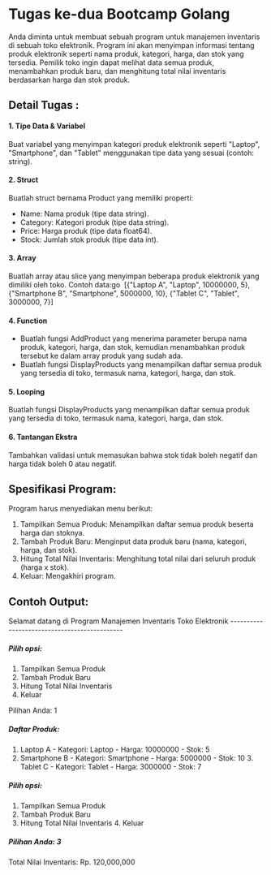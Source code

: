 # Tugas ke-dua Bootcamp Golang
Anda diminta untuk membuat sebuah program untuk manajemen inventaris di sebuah toko elektronik. Program ini akan menyimpan informasi tentang produk elektronik seperti nama produk, kategori, harga, dan stok yang tersedia. Pemilik toko ingin dapat melihat data semua produk, menambahkan produk baru, dan menghitung total nilai inventaris berdasarkan harga dan stok produk.

## Detail Tugas :
#### 1. Tipe Data & Variabel
Buat variabel yang menyimpan kategori produk elektronik seperti "Laptop",
"Smartphone", dan "Tablet" menggunakan tipe data yang sesuai (contoh: string).

#### 2. Struct
Buatlah struct bernama Product yang memiliki properti:
- Name: Nama produk (tipe data string).
- Category: Kategori produk (tipe data string).
- Price: Harga produk (tipe data float64).
- Stock: Jumlah stok produk (tipe data int).

#### 3. Array
Buatlah array atau slice yang menyimpan beberapa produk elektronik yang
dimiliki oleh toko. Contoh data:go  [{"Laptop A", "Laptop", 10000000, 5}, {"Smartphone B", "Smartphone", 5000000, 10}, {"Tablet C", "Tablet", 3000000, 7}]

#### 4. Function
- Buatlah fungsi AddProduct yang menerima parameter berupa nama produk, kategori, harga, dan stok, kemudian menambahkan produk tersebut ke dalam array produk yang sudah ada.
- Buatlah fungsi DisplayProducts yang menampilkan daftar semua produk yang tersedia di toko, termasuk nama, kategori, harga, dan stok.

#### 5. Looping
Buatlah fungsi DisplayProducts yang menampilkan daftar semua produk yang tersedia di toko, termasuk nama, kategori, harga, dan stok.

#### 6. Tantangan Ekstra
Tambahkan validasi untuk memasukan bahwa stok tidak boleh negatif dan harga tidak boleh 0 atau negatif.

## Spesifikasi Program:
Program harus menyediakan menu berikut:
1. Tampilkan Semua Produk: Menampilkan daftar semua produk beserta harga dan
stoknya.
2. Tambah Produk Baru: Menginput data produk baru (nama, kategori, harga, dan stok).
3. Hitung Total Nilai Inventaris: Menghitung total nilai dari seluruh produk (harga x stok).
4. Keluar: Mengakhiri program.

## Contoh Output:
Selamat datang di Program Manajemen Inventaris Toko Elektronik ---------------------------------------------
##### Pilih opsi:
1. Tampilkan Semua Produk
2. Tambah Produk Baru
3. Hitung Total Nilai Inventaris
4. Keluar

Pilihan Anda: 1

##### Daftar Produk:
1. Laptop A - Kategori: Laptop - Harga: 10000000 - Stok: 5
2. Smartphone B - Kategori: Smartphone - Harga: 5000000 - Stok: 10 3. Tablet C - Kategori: Tablet - Harga: 3000000 - Stok: 7

##### Pilih opsi:
1. Tampilkan Semua Produk
2. Tambah Produk Baru
3. Hitung Total Nilai Inventaris 4. Keluar

##### Pilihan Anda: 3
Total Nilai Inventaris: Rp. 120,000,000
